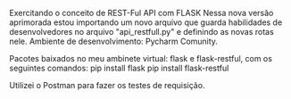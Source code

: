 Exercitando o conceito de REST-Ful API com FLASK 
Nessa nova versão aprimorada estou importando um novo arquivo que guarda habilidades de desenvolvedores no arquivo "api_restfull.py" e definindo as novas rotas nele. 
Ambiente de desenvolvimento: Pycharm Comunity.

Pacotes baixados no meu ambinete virtual:
flask e flask-restful, com os seguintes comandos:
pip install flask
pip install flask-restful

Utilizei o Postman para fazer os testes de requisição.
